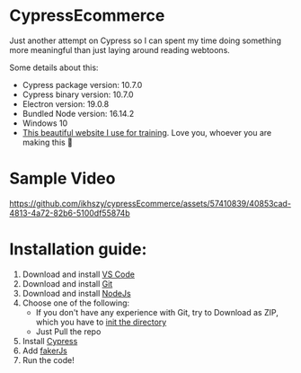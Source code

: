 # CypressEcommerce

Just another attempt on Cypress so I can spent my time doing something more meaningful than just laying around reading webtoons.

Some details about this:
- Cypress package version: 10.7.0
- Cypress binary version: 10.7.0
- Electron version: 19.0.8
- Bundled Node version: 16.14.2
- Windows 10
- [This beautiful website I use for training](https://automationteststore.com/). Love you, whoever you are making this 🚀

# Sample Video

https://github.com/ikhszy/cypressEcommerce/assets/57410839/40853cad-4813-4a72-82b6-5100df55874b

# Installation guide:
1. Download and install [VS Code](https://code.visualstudio.com/)
2. Download and install [Git]()
3. Download and install [NodeJs](https://nodejs.org/en/learn/getting-started/how-to-install-nodejs)
4. Choose one of the following:
   - If you don't have any experience with Git, try to Download as ZIP, which you have to [init the directory](https://docs.npmjs.com/cli/v10/commands/npm-init/)
   - Just Pull the repo
5. Install [Cypress](https://docs.cypress.io/guides/getting-started/installing-cypress)
6. Add [fakerJs](https://www.npmjs.com/package/@faker-js/faker)
7. Run the code!

